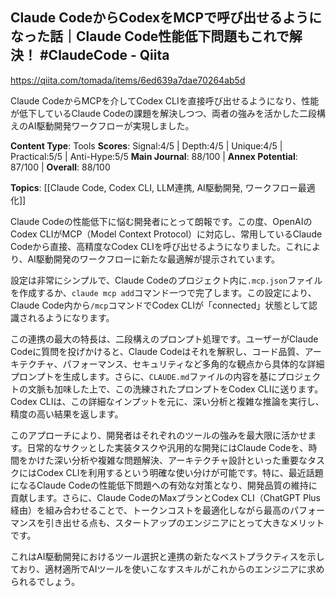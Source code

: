 ## Claude CodeからCodexをMCPで呼び出せるようになった話｜Claude Code性能低下問題もこれで解決！ #ClaudeCode - Qiita

https://qiita.com/tomada/items/6ed639a7dae70264ab5d

Claude CodeからMCPを介してCodex CLIを直接呼び出せるようになり、性能が低下しているClaude Codeの課題を解決しつつ、両者の強みを活かした二段構えのAI駆動開発ワークフローが実現しました。

**Content Type**: Tools
**Scores**: Signal:4/5 | Depth:4/5 | Unique:4/5 | Practical:5/5 | Anti-Hype:5/5
**Main Journal**: 88/100 | **Annex Potential**: 87/100 | **Overall**: 88/100

**Topics**: [[Claude Code, Codex CLI, LLM連携, AI駆動開発, ワークフロー最適化]]

Claude Codeの性能低下に悩む開発者にとって朗報です。この度、OpenAIのCodex CLIがMCP（Model Context Protocol）に対応し、常用しているClaude Codeから直接、高精度なCodex CLIを呼び出せるようになりました。これにより、AI駆動開発のワークフローに新たな最適解が提示されています。

設定は非常にシンプルで、Claude Codeのプロジェクト内に`.mcp.json`ファイルを作成するか、`claude mcp add`コマンド一つで完了します。この設定により、Claude Code内から`/mcp`コマンドでCodex CLIが「connected」状態として認識されるようになります。

この連携の最大の特長は、二段構えのプロンプト処理です。ユーザーがClaude Codeに質問を投げかけると、Claude Codeはそれを解釈し、コード品質、アーキテクチャ、パフォーマンス、セキュリティなど多角的な観点から具体的な詳細プロンプトを生成します。さらに、`CLAUDE.md`ファイルの内容を基にプロジェクトの文脈も加味した上で、この洗練されたプロンプトをCodex CLIに送ります。Codex CLIは、この詳細なインプットを元に、深い分析と複雑な推論を実行し、精度の高い結果を返します。

このアプローチにより、開発者はそれぞれのツールの強みを最大限に活かせます。日常的なサクッとした実装タスクや汎用的な開発にはClaude Codeを、時間をかけた深い分析や複雑な問題解決、アーキテクチャ設計といった重要なタスクにはCodex CLIを利用するという明確な使い分けが可能です。特に、最近話題になるClaude Codeの性能低下問題への有効な対策となり、開発品質の維持に貢献します。さらに、Claude CodeのMaxプランとCodex CLI（ChatGPT Plus経由）を組み合わせることで、トークンコストを最適化しながら最高のパフォーマンスを引き出せる点も、スタートアップのエンジニアにとって大きなメリットです。

これはAI駆動開発におけるツール選択と連携の新たなベストプラクティスを示しており、適材適所でAIツールを使いこなすスキルがこれからのエンジニアに求められるでしょう。
